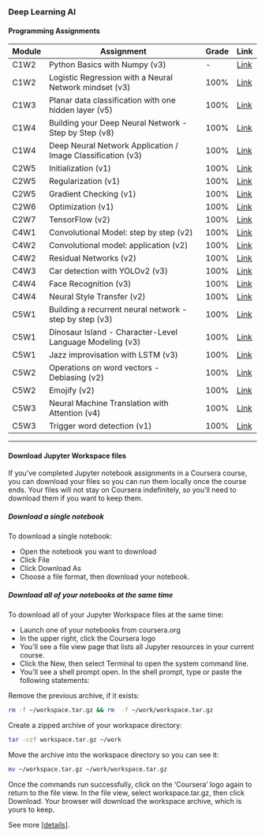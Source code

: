 ### Deep Learning AI

#### Programming Assignments

| Module | Assignment | Grade | Link |
|----|----------|-----------|------|
| C1W2 | Python Basics with Numpy (v3) | - | [Link](course_1/Week%202/Python%20Basics%20with%20Numpy/Python%20Basics%20With%20Numpy%20v3.ipynb) |
| C1W2 | Logistic Regression with a Neural Network mindset (v3) | 100% | [Link](course_1/Week%202/Logistic%20Regression%20as%20a%20Neural%20Network/Logistic%20Regression%20with%20a%20Neural%20Network%20mindset%20v3.ipynb) |
| C1W3 | Planar data classification with one hidden layer (v5) | 100% | [Link](course_1/Week%203/Planar%20data%20classification%20with%20one%20hidden%20layer/Planar%20data%20classification%20with%20one%20hidden%20layer%20v5.ipynb) |
| C1W4 | Building your Deep Neural Network - Step by Step (v8) | 100% | [Link](course_1/Week%204/Building%20your%20Deep%20Neural%20Network%20-%20Step%20by%20Step/Building%20your%20Deep%20Neural%20Network%20-%20Step%20by%20Step%20v8.ipynb) |
| C1W4 | Deep Neural Network Application / Image Classification (v3) | 100% | [Link](course_1/Week%204/Deep%20Neural%20Network%20Application:%20Image%20Classification/Deep%20Neural%20Network%20-%20Application%20v3.ipynb) |
| C2W5 | Initialization (v1) | 100% | [Link](course_2/week5/Initialization/Initialization.ipynb) |
| C2W5 | Regularization (v1) | 100% | [Link](course_2/week5/Regularization/Regularization.ipynb) |
| C2W5 | Gradient Checking (v1) | 100% | [Link](course_2/week5/Gradient%20Checking/Gradient%20Checking%20v1.ipynb) |
| C2W6 | Optimization (v1) | 100% | [Link](course_2/week6/Optimization%20methods.ipynb) |
| C2W7 | TensorFlow (v2) | 100% | [Link](course_2/week7/Tensorflow%20Tutorial%20v2.ipynb) |
| C4W1 | Convolutional Model: step by step (v2) | 100% | [Link](course_4/week1/Convolution%20model%20-%20Step%20by%20Step%20-%20v2.ipynb) |
| C4W2 | Convolutional model: application (v2) | 100% | [Link](course_4/week2/KerasTutorial/Keras%20-%20Tutorial%20-%20Happy%20House%20v2.ipynb) |
| C4W2 | Residual Networks (v2) | 100% | [Link](course_4/week2/ResNets/Residual%20Networks%20-%20v2.ipynb) |
| C4W3 | Car detection with YOLOv2 (v3) | 100% | [Link](course_4/week3/Car%20detection%20for%20Autonomous%20Driving/Autonomous%20driving%20application%20-%20Car%20detection%20-%20v3.ipynb) |
| C4W4 | Face Recognition (v3) | 100% | [Link](course_4/week4/Face%20Recognition/Face%20Recognition%20for%20the%20Happy%20House%20-%20v3.ipynb) |
| C4W4 | Neural Style Transfer (v2) | 100% | [Link](course_4/week4/Neural%20Style%20Transfer/Art%20Generation%20with%20Neural%20Style%20Transfer%20-%20v2.ipynb) |
| C5W1 | Building a recurrent neural network - step by step (v3) | 100% | [Link](course_5/Week%201/Building%20a%20Recurrent%20Neural%20Network%20-%20Step%20by%20Step/Building%20a%20Recurrent%20Neural%20Network%20-%20Step%20by%20Step%20-%20v3.ipynb) |
| C5W1 | Dinosaur Island - Character-Level Language Modeling (v3) | 100% | [Link](course_5/Week%201/Dinosaur%20Island%20--%20Character-level%20language%20model/Dinosaurus%20Island%20--%20Character%20level%20language%20model%20final%20-%20v3.ipynb) |
| C5W1 | Jazz improvisation with LSTM (v3) | 100% | [Link](course_5/Week%201/Jazz%20improvisation%20with%20LSTM/Improvise%20a%20Jazz%20Solo%20with%20an%20LSTM%20Network%20-%20v3.ipynb) |
| C5W2 | Operations on word vectors - Debiasing (v2) | 100% | [Link](course_5/Week%202/Word%20Vector%20Representation/Operations%20on%20word%20vectors%20-%20v2.ipynb) |
| C5W2 | Emojify (v2) | 100% | [Link](course_5/Week%202/Emojify/Emojify%20-%20v2.ipynb) |
| C5W3 | Neural Machine Translation with Attention (v4) | 100% | [Link](course_5/Week%203/Machine%20Translation/Neural%20machine%20translation%20with%20attention%20-%20v4.ipynb) |
| C5W3 | Trigger word detection (v1) | 100% | [Link](course_5/Week%203/Trigger%20word%20detection/Trigger%20word%20detection%20-%20v1.ipynb) |

___
#### Download Jupyter Workspace files

If you’ve completed Jupyter notebook assignments in a Coursera course, you can download your files so you can run them locally once the course ends. Your files will not stay on Coursera indefinitely, so you'll need to download them if you want to keep them.

##### Download a single notebook
To download a single notebook:
* Open the notebook you want to download
* Click File
* Click Download As
* Choose a file format, then download your notebook.

##### Download all of your notebooks at the same time

To download all of your Jupyter Workspace files at the same time:

* Launch one of your notebooks from coursera.org
* In the upper right, click the Coursera logo
* You'll see a file view page that lists all Jupyter resources in your current course.
* Click the New, then select Terminal to open the system command line.
* You'll see a shell prompt open. In the shell prompt, type or paste the following statements:

Remove the previous archive, if it exists:
```bash
rm -f ~/workspace.tar.gz && rm  -f ~/work/workspace.tar.gz
```

Create a zipped archive of your workspace directory:
```bash
tar -czf workspace.tar.gz ~/work
```

Move the archive into the workspace directory so you can see it:
```bash
mv ~/workspace.tar.gz ~/work/workspace.tar.gz
```

Once the commands run successfully, click on the ‘Coursera’ logo again to return to the file view.
In the file view, select workspace.tar.gz, then click Download. Your browser will download the workspace archive, which is yours to keep.

See more [[details](https://coolestguidesontheplanet.com/how-to-compress-and-uncompress-files-and-folders-in-os-x-lion-10-7-using-terminal/)].
